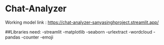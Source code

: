 # Chat-Analyzer

Working model link : https://chat-analyzer-sanyasinghproject.streamlit.app/

##Libraries need:
-streamlit
-matplotlib
-seaborn
-urlextract
-wordcloud
-pandas
-counter
-emoji
